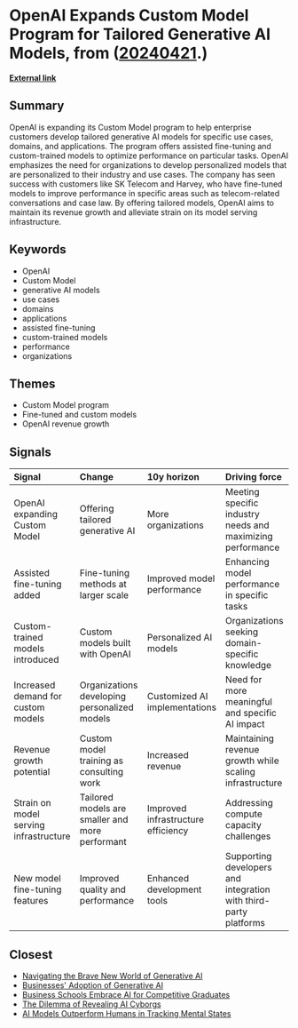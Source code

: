 # __OpenAI Expands Custom Model Program for Tailored Generative AI Models__, from ([20240421](https://kghosh.substack.com/p/20240421).)

__[External link](https://techcrunch.com/2024/04/04/openai-expands-its-custom-model-training-program/)__



## Summary

OpenAI is expanding its Custom Model program to help enterprise customers develop tailored generative AI models for specific use cases, domains, and applications. The program offers assisted fine-tuning and custom-trained models to optimize performance on particular tasks. OpenAI emphasizes the need for organizations to develop personalized models that are personalized to their industry and use cases. The company has seen success with customers like SK Telecom and Harvey, who have fine-tuned models to improve performance in specific areas such as telecom-related conversations and case law. By offering tailored models, OpenAI aims to maintain its revenue growth and alleviate strain on its model serving infrastructure.

## Keywords

* OpenAI
* Custom Model
* generative AI models
* use cases
* domains
* applications
* assisted fine-tuning
* custom-trained models
* performance
* organizations

## Themes

* Custom Model program
* Fine-tuned and custom models
* OpenAI revenue growth

## Signals

| Signal                                 | Change                                          | 10y horizon                        | Driving force                                                    |
|:---------------------------------------|:------------------------------------------------|:-----------------------------------|:-----------------------------------------------------------------|
| OpenAI expanding Custom Model          | Offering tailored generative AI                 | More organizations                 | Meeting specific industry needs and maximizing performance       |
| Assisted fine-tuning added             | Fine-tuning methods at larger scale             | Improved model performance         | Enhancing model performance in specific tasks                    |
| Custom-trained models introduced       | Custom models built with OpenAI                 | Personalized AI models             | Organizations seeking domain-specific knowledge                  |
| Increased demand for custom models     | Organizations developing personalized models    | Customized AI implementations      | Need for more meaningful and specific AI impact                  |
| Revenue growth potential               | Custom model training as consulting work        | Increased revenue                  | Maintaining revenue growth while scaling infrastructure          |
| Strain on model serving infrastructure | Tailored models are smaller and more performant | Improved infrastructure efficiency | Addressing compute capacity challenges                           |
| New model fine-tuning features         | Improved quality and performance                | Enhanced development tools         | Supporting developers and integration with third-party platforms |

## Closest

* [Navigating the Brave New World of Generative AI](ed237776f4979a2104f62c4985fbeba8)
* [Businesses' Adoption of Generative AI](767b74c90576473294b2c47568c0e355)
* [Business Schools Embrace AI for Competitive Graduates](bc232b227c806ac26adf2b99fa4cff9d)
* [The Dilemma of Revealing AI Cyborgs](c42a95f16678ed3834840d48f8e775a3)
* [AI Models Outperform Humans in Tracking Mental States](25cdc8c55ebb70b51b85134dc01e6efd)